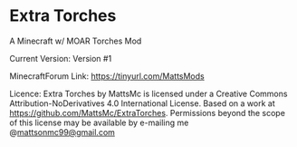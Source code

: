 Extra Torches
============

A Minecraft w/ MOAR Torches Mod

Current Version: Version #1

MinecraftForum Link: https://tinyurl.com/MattsMods

Licence:
Extra Torches by MattsMc is licensed under a Creative Commons Attribution-NoDerivatives 4.0 International License.
Based on a work at https://github.com/MattsMc/ExtraTorches.
Permissions beyond the scope of this license may be available by e-mailing me @mattsonmc99@gmail.com

